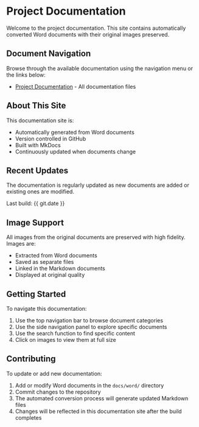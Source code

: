 # Project Documentation

Welcome to the project documentation. This site contains automatically converted Word documents with their original images preserved.

## Document Navigation

Browse through the available documentation using the navigation menu or the links below:

- [Project Documentation](markdown/) - All documentation files

## About This Site

This documentation site is:

- Automatically generated from Word documents
- Version controlled in GitHub
- Built with MkDocs
- Continuously updated when documents change

## Recent Updates

The documentation is regularly updated as new documents are added or existing ones are modified.

Last build: {{ git.date }}

## Image Support

All images from the original documents are preserved with high fidelity. Images are:

- Extracted from Word documents
- Saved as separate files
- Linked in the Markdown documents
- Displayed at original quality

## Getting Started

To navigate this documentation:

1. Use the top navigation bar to browse document categories
2. Use the side navigation panel to explore specific documents
3. Use the search function to find specific content
4. Click on images to view them at full size

## Contributing

To update or add new documentation:

1. Add or modify Word documents in the `docs/word/` directory
2. Commit changes to the repository
3. The automated conversion process will generate updated Markdown files
4. Changes will be reflected in this documentation site after the build completes